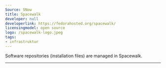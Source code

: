 ```yaml
---
Source: SNow
title: Spacewalk
developer: null
developerlink: https://fedorahosted.org/spacewalk/
licensingmodel: open source
logo: /spacewalk-logo.jpeg
tags:
- infrastruktur
---
```

Software repositories (installation files) are managed in Spacewalk.

---
